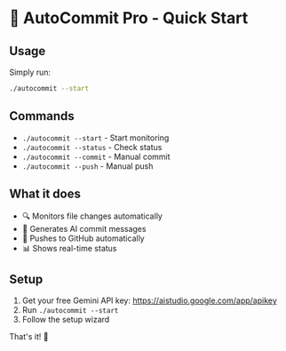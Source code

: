 # 🚀 AutoCommit Pro - Quick Start

## Usage

Simply run:
```bash
./autocommit --start
```

## Commands

- `./autocommit --start` - Start monitoring
- `./autocommit --status` - Check status
- `./autocommit --commit` - Manual commit
- `./autocommit --push` - Manual push

## What it does

- 🔍 Monitors file changes automatically
- 🤖 Generates AI commit messages
- 🚀 Pushes to GitHub automatically
- 📊 Shows real-time status

## Setup

1. Get your free Gemini API key: https://aistudio.google.com/app/apikey
2. Run `./autocommit --start`
3. Follow the setup wizard

That's it! 🎉
